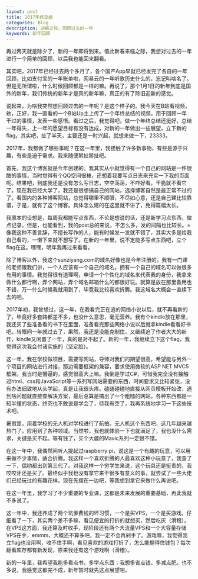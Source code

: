 ```yaml
---
layout: post
title: 2017年终总结
categories: Blog
description: 迎新之际，回顾过去的一年
keywords: 新年回顾
---
```


再过两天就是除夕了，新的一年即将到来。值此新春来临之际，我想对过去的一年进行一个简单的回顾，以后我也能回来翻看。

<!--more-->

其实吧，2017年已经过去两个多月了，各个国产App早就已经发完了各自的一年回顾，比如支付宝的一年账单啦，网易云的一年听歌历史什么的，忘记叫啥名了。但是无所谓啦，什么时候回顾都是一样的嘛。再说了，那个1月1日的新年到底是国外的新年，我们传统的新年才是真的新年嘛，真正的有了除旧迎新的感觉。

说起来，为啥我突然想回顾过去的一年呢？是这个样子的。我今天在B站看视频，欸，正好，我一直看的一个B站Up主上传了一个年终总结的视频，用于回顾一年干过的事情，发表一些感悟。看过之后，我觉得吧，做一个年终总结还挺好，总结一年得失，上一年的愿望目标有没有达成，对新的一年做出一些展望，立下新的flag。其实吧，扯了半天，主要还是一时兴起，就想来做一下，23333。

2017年，我都做了哪些事呢？在这一年里，我接触了许多新事物，有些是源于兴趣，有些是迫于需求。我来随便掰扯掰扯吧。

首先，我这个博客就是今年创建的。我其实从小就觉得有一个自己的网站是一件很酷的事情，当时觉得有个QQ空间很棒，还想着我要写点日志来充实一下我的页面呢。结果吧，到底我还是没有怎么写日志，空空荡荡，不咋好看，干脆就不看它了。现在我已经大学了，我还是很想搞自己的网站，选择博客自然是最正常不过的了。看国内的各种博客网站，总觉得哪里不顺眼，不尽如心意，还是自己建比较靠谱，于是，就有了这个博客。具体怎么建的在这里就不讲了，免得篇幅太长。

我原本的设想是，每周我都能写点东西，不论是想说的话，还是新学习点东西，做点记录。但是，也能看到，我的post总的来说，不怎么多，发的间隔也比较长。=像我这种不善言辞，不擅长写作的人，能有时候发一发就不错了，其实大多是给我自己看的，一懒下来就不想写了。在新的一年里，说不定能多写点东西吧，立个flag在这。嘿嘿，明年我再过来看看。

除了博客以外，我这个sunziyang.com的域名好像也是今年注册的。我有一门课的老师跟我们讲，一个人应该有一个自己的域名，拥有一个自己的域名可以做很多有用的事情。我觉得很有道理啊，申请一个个性化的域名来代表我的身份，我拿来做什么都行啊，弄个网站，弄个域名邮箱什么的都很好玩。就算是放在那里备用也不错，万一什么时候我就用到了，毕竟我比较喜欢折腾。我这域名大概会一直续下去的吧。

2017年初，我曾想过，这一年，在我看完正在追的网络小说以后，就不再看新的了，毕竟好多套路都差不多，也没什么意思，毫无营养。我有个kindle放在那里，我还买了些准备看的书下在里面，准备看完那些网络小说以后就拿kindle看看好书吧。转眼间一年就过去了，果然，我还是没能克制住，又继续追了作者大大的新作，kindle又闲置了一年，真的是对不起了。新的一年，我继续立下这个flag，我觉得这次我会付诸实施的（坚定脸）。

这一年，我在学校做项目，需要写网站，导师对我们的期望很高，希望能与另外一个项目的网站进行对接，那边需要框架的兼容，要求使用微软的ASP.NET MVC5框架。我当时是懵逼的，感觉很高大上嘛。我倒是学过C#，可惜我完全没有接触过html、css和JavaScript等一系列写网站需要的东西，时间要求又比较紧张，没有办法细致地从头学起，真是让我很头疼。磕磕碰碰地直接从网页模板开始改，遇到啥问题就直接查解决方案，最后总算是搞出了一个粗糙的网站。各种东西都是一知半懂的状态，终究也不敢说是学会了，待我有空了，我再系统地学习一下这些技术吧。

暑假里，用着学校的无人机对学校进行了航拍。无人机这个东西吧，这几年越来越热门了，应用到了各种领域。当然啦，我也就体验一下也就满足了，我也没什么需求，关键是买不起。等有钱了，买个大疆的Mavic系列一定很不错。

在这一年中，我偶然间听人提起过raspberry pi，说这是一个有趣的玩意，可以用来做不少事情，适合折腾。我这样一个喜欢折腾的人最喜欢这种小玩意了，我查了一下，偶哟都出到第三代了。对我这样一个穷学生来说，这个玩具还是挺贵的，我咬咬牙还是买了。最终似乎我也没有拿它来干很多有意义的事，就尝试了一些大佬们已经玩过的有趣花样。现在先摆在一边吧，等我想到拿它来做什么再说吧。

在这一年里，我学习了不少重要的专业课，这都是未来发展的重要基础，再此我就不多说了。

这一年中，我还养成了两个坑爹费钱的坏习惯，一个是买VPS，一个是买游戏。仔细看了一下，其实两个差不多嘛，看见便宜的打折的就想买，然后吃灰（滑稽）。在VPS这方面，我还算及时收手，现阶段还有两个大流量VPS和一个大容量存储VPS在手，emmm，大概还不算多吧，我一定不会再剁手了。游戏嘛，我觉得我立flag也没用啊，收不住手啊，看见喜欢的游戏打折了，怎么能握得住钱包？每次翻看库存都有新发现，原来我还有这个游戏啊（滑稽）。

新的一年里，我希望我能多看点书，多学点东西；我想多省点钱，多减点肥。也不多说，我感觉这都完不成，新年暂时就先这点展望吧。